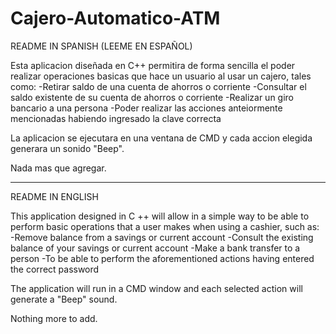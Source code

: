 # Cajero-Automatico-ATM

README IN SPANISH (LEEME EN ESPAÑOL)

Esta aplicacion diseñada en C++ permitira de forma sencilla el poder realizar operaciones basicas que hace un usuario al usar un cajero, 
tales como: 
-Retirar saldo de una cuenta de ahorros o corriente 
-Consultar el saldo existente de su cuenta de ahorros o corriente
-Realizar un giro bancario a una persona
-Poder realizar las acciones anteiormente mencionadas habiendo ingresado la clave correcta

La aplicacion se ejecutara en una ventana de CMD y cada accion elegida generara un sonido "Beep".

Nada mas que agregar.

-------------------------------------------------------------------------------------------------------------------------------------------

README IN ENGLISH

This application designed in C ++ will allow in a simple way to be able to perform basic operations that a user makes when using a cashier,
such as:
-Remove balance from a savings or current account
-Consult the existing balance of your savings or current account
-Make a bank transfer to a person
-To be able to perform the aforementioned actions having entered the correct password

The application will run in a CMD window and each selected action will generate a "Beep" sound.

Nothing more to add.
